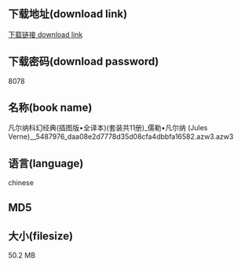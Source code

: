 ## 下载地址(download link)
[下载链接 download link](https://voluble-croquembouche-d321dc.netlify.app/?s=%E5%87%A1%E5%B0%94%E7%BA%B3%E7%A7%91%E5%B9%BB%E7%BB%8F%E5%85%B8%28%E6%8F%92%E5%9B%BE%E7%89%88%E2%80%A2%E5%85%A8%E8%AF%91%E6%9C%AC%29%28%E5%A5%97%E8%A3%85%E5%85%B111%E5%86%8C%29_%E5%84%92%E5%8B%92%E2%80%A2%E5%87%A1%E5%B0%94%E7%BA%B3+%28Jules+Verne%29__5487976_daa08e2d7778d35d08cfa4dbbfa16582.azw3)

## 下载密码(download password)
8078

## 名称(book name)
凡尔纳科幻经典(插图版•全译本)(套装共11册)_儒勒•凡尔纳 (Jules Verne)__5487976_daa08e2d7778d35d08cfa4dbbfa16582.azw3.azw3

## 语言(language)
chinese

## MD5


## 大小(filesize)
50.2 MB
